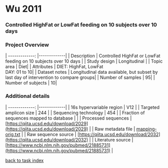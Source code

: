 # Wu 2011

### Controlled HighFat or LowFat feeding on 10 subjects over 10 days


### Project Overview
| -------------: |-------------|
| Description      | Controlled HighFat or LowFat feeding on 10 subjects over 10 days |
| Study design | Longitudinal |
| Topic area | Diet|
| Attributes | DIET: HighFat, LowFat<br/> DAY: 01 to 10|
| Dataset notes | Longitudinal data available, but subset by last day of intervention to compare groups|
| Number of samples | 95|
| Number of subjects | 10|

### Additional details
| -------------: |-------------|
| 16s hypervariable region | V12 |
| Targeted amplicon size | 244 |
| Sequencing technology | 454 |
| Fraction of sequences mapped to database |  |
| Processed sequences | [https://qiita.ucsd.edu/download/2029](https://qiita.ucsd.edu/download/2029) |
| Raw metadata file | [mapping-orig.txt](./datasets/bushman_cafe/mapping-orig.txt) |
| Raw sequence source | [https://qiita.ucsd.edu/download/2032](https://qiita.ucsd.edu/download/2032) |
| Literature source | [https://www.ncbi.nlm.nih.gov/pubmed/21885731](https://www.ncbi.nlm.nih.gov/pubmed/21885731) |

[back to task index](../README.md)